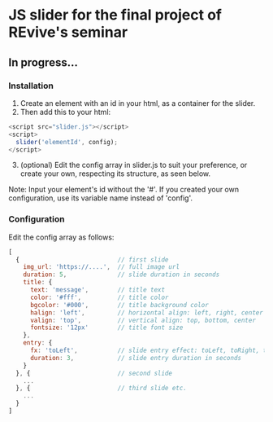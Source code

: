# JS slider for the final project of REvive's seminar
## In progress...

### Installation

1. Create an element with an id in your html, as a container for the slider.
2. Then add this to your html:
```javascript
<script src="slider.js"></script>
<script>
  slider('elementId', config);
</script>
```
3. (optional) Edit the config array in slider.js to suit your preference, or create your own, respecting its structure, as seen below.

Note: Input your element's id without the '#'. If you created your own configuration, use its variable name instead of 'config'.

### Configuration

Edit the config array as follows:

```javascript
[ 
  {                           // first slide
    img_url: 'https://....',  // full image url
    duration: 5,              // slide duration in seconds
    title: {
      text: 'message',        // title text
      color: '#fff',          // title color
      bgcolor: '#000',        // title background color
      halign: 'left',         // horizontal align: left, right, center
      valign: 'top',          // vertical align: top, bottom, center
      fontsize: '12px'        // title font size
    },
    entry: {
      fx: 'toLeft',           // slide entry effect: toLeft, toRight, toTop, toBottom, fadeIn
      duration: 3,            // slide entry duration in seconds
    }
  }, {                        // second slide
    ...
  }, {                        // third slide etc.
    ...
  }
]
```
